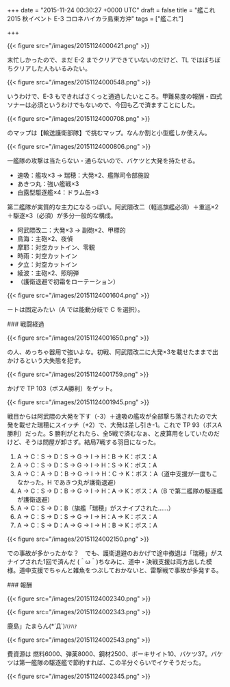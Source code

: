 
+++
date = "2015-11-24 00:30:27 +0000 UTC"
draft = false
title = "艦これ 2015 秋イベント E-3 コロネハイカラ島東方沖"
tags = ["艦これ"]

+++


{{< figure src="/images/20151124000421.png"  >}}

末忙しかったので、まだ E-2 までクリアできていないのだけど、TL ではぼちぼちクリアした人もいるみたい。

{{< figure src="/images/20151124000548.png"  >}}

いうわけで、E-3 もできればさくっと通過したいところ。甲難易度の報酬・四式ソナーは必須というわけでもないので、今回も乙で済ますことにした。

{{< figure src="/images/20151124000708.png"  >}}

のマップは【輸送護衛部隊】で挑むマップ。なんか割と小型艦しか使えん。

{{< figure src="/images/20151124000806.png"  >}}

一艦隊の攻撃は当たらない・通らないので、バケツと大発を持たせる。

<ul>
<li>速吸：艦攻×3 → 瑞穂：大発×2、艦隊司令部施設</li>
<li>あきつ丸：強い艦戦×3</li>
<li>白露型駆逐艦×4：ドラム缶×3</li>
</ul>第二艦隊が実質的な主力になるっぽい。阿武隈改二（軽巡旗艦必須）＋重巡×2＋駆逐×3（必須）が多分一般的な構成。

<ul>
<li>阿武隈改二：大発×3 → 副砲×2、甲標的</li>
<li>鳥海：主砲×2、夜偵</li>
<li>摩耶：対空カットイン、零観</li>
<li>時雨：対空カットイン</li>
<li>夕立：対空カットイン</li>
<li>綾波：主砲×2、照明弾</li>
<li>（護衛退避で初霜をローテーション）</li>
</ul>

{{< figure src="/images/20151124001604.png"  >}}

ートは固定みたい（A では能動分岐で C を選択）。

<div class="section">
    ### 戦闘経過
    

{{< figure src="/images/20151124001650.png"  >}}

の人、めっちゃ器用で強いよな。初戦、阿武隈改二に大発×3を載せたままで出かけるという大失態を犯す。

{{< figure src="/images/20151124001759.png"  >}}

かげで TP 103（ボスA勝利）をゲット。

{{< figure src="/images/20151124001945.png"  >}}

戦目からは阿武隈の大発を下す（-3）＋速吸の艦攻が全部撃ち落されたので大発を載せた瑞穂にスイッチ（+2）で、大発は差し引き-1。これで TP 93（ボスA勝利）だった。S 勝利がとれたら、全5戦で済むなぁ、と皮算用をしていたのだけど、そうは問屋が卸さず。結局7戦する羽目になった。

<ol>
<li>A → C：S → D：S → G → I → H：B → K：ボス：A</li>
<li>A → C：S → D：S → G → I → H：S → K：ボス：A</li>
<li>A → C：A → D：B → G → I → H：C → K：ボス：A（道中支援が一度もこなかった。H であきつ丸が護衛退避）</li>
<li>A → C：S → D：B → G → I → H：A → K：ボス：A（B で第二艦隊の駆逐艦が護衛退避）</li>
<li>A → C：S → D：B（旗艦「瑞穂」がスナイプされた……）</li>
<li>A → C：S → D：S → G → I → H：A → K：ボス：A</li>
<li>A → C：S → D：A → G → I → H：B → K：ボス：A</li>
</ol>

{{< figure src="/images/20151124002150.png"  >}}

 での事故が多かったかな？　でも、護衛退避のおかげで途中撤退は「瑞穂」がスナイプされた1回で済んだ (＾ω＾)ちなみに、道中・決戦支援は両方出した模様。道中支援でちゃんと雑魚をつぶしておかないと、雷撃戦で事故が多発する。

</div>
<div class="section">
    ### 報酬
    

{{< figure src="/images/20151124002340.png"  >}}

{{< figure src="/images/20151124002343.png"  >}}

鹿島」たまらん(*´Д`)ﾊｧﾊｧ

{{< figure src="/images/20151124002543.png"  >}}

費資源は 燃料6000、弾薬8000、鋼材2500、ボーキサイト10、バケツ37。バケツは第一艦隊の駆逐艦で節約すれば、この半分ぐらいでイケそうだった。

{{< figure src="/images/20151124002345.png"  >}}

</div>

